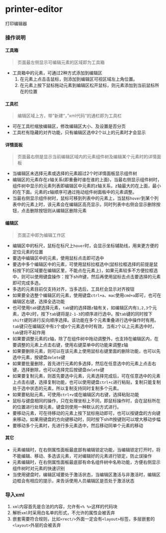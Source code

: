# printer-editor
打印编辑器

### 操作说明
####  工具箱
> 页面最左侧显示可编辑元素的区域即为工具箱
* 工具箱中的元素，可通过2种方式添加到编辑区
   1.  在元素上点击击鼠标，则添加到编辑区可视区域左上角位置。
   2. 在元素上按下鼠标拖动元素到编辑区松开鼠标，则元素添加到当前鼠标所在的位置

#### 工具栏
> 编辑区域上方，带”新建“，”xml代码“的通栏即为工具栏
* 可在工具栏缩放编辑区，修改编辑区大小、及设置是否分页
* 工具栏有隐藏的对齐功能，只有编辑区选中2个以上的元素时才会显示

#### 详情面板
> 页面最右侧是显示当前编辑区域内的元素组件树及编辑某个元素时的详情面板
* 当编辑区未选择元素或选择的元素超过2个时详情面板显示组件树
* 编辑区的元素存在z轴关系(即重叠时谁在谁的上面)，当最右侧显示组件树时，组件树中显示的元素列表即编辑区中元素的z轴关系，z轴最大的在上面，最小的在下面。元素的z轴顺序可通过拖动组件树面板中的元素调整。
* 当最右侧显示组件树时，鼠标可移到列表中的元素上，当鼠标`hover`到某个列表中的元素上时，该元素会在编辑区高亮显示，同时列表中右侧会显示删除按钮，点击删除按钮则从编辑区删除元素

#### 编辑区
> 页面正中即为编辑工作区
* 编辑区中的标尺，鼠标在标尺上`hover`时，会显示坐标辅助线，用来更方便的定位元素的位置
* 要选中编辑区中的元素，使用鼠标点击即可选中
* 要选中多个编辑区中的元素，可使用鼠标拉框选中(鼠标拉框选择的前提是鼠标按下的区域要在编辑区里，不能点在元素上)，如果元素较多不方便拉框选中，则可以使用键盘操作：按下shift键，然后再使用鼠标去点击要选择的元素即可完成多选，
* 多选的元素目前仅支持对齐，当多选后，工具栏会显示对齐按钮
* 如果要全选整个编辑区的元素，使用键盘`ctrl+a`、`mac`使用`cmd+a`即可，也可在编辑区右键，选择全选功能
* 也可使用`tab`键选择元素，`tab`键的选择跟`z`轴有关，如编辑区内有`1,2,3`个元素，选中`2`时，按下`tab`键将是`2-1-3`的顺序进行选中。按`tab`键的同时按下`shift`键则进行反向顺序选择。该功能在多个元素重叠进行选中操作时有用。`tab`键只在编辑区中有`1`个或`0`个元素选中时有效，当有`2`个以上元素选中时，`tab`键将不起作用
* 如果要调整元素的z轴，除了在组件树中拖动调整外，也支持在编辑区内，在要调整的元素上点击右键，使用右键菜单中的功能来调整z轴
* 如果要删除元素，则可以在该元素上使用鼠标右键里面的删除功能，也可以先选中元素，按键盘`delete`键
* 如果要批量删除，首先进行元素的多选择，然后在任意选中的元素上点击右键，选择删除，也可以选择完后按键盘`delete`键
* 如果要复制元素，则首先要选中元素，元素选择完成后，可在任意选中的元素上点击右键，选择复制功能，也可以使用键盘`ctrl+c`进行粘贴，复制只能复制处于选中状态的元素，所以复制支持同时复制多个元素。
* 如果要粘贴元素，可使用`ctrl+v`或在编辑区内右键，选择粘贴功能
* 鼠标与键盘相同的操作，只在处理坐标上不同，即鼠标操作时，会在鼠标所在的位置进行处理元素，键盘则使用一种默认的方式进行。
* 要移动元素，可在待移动的元素上按下鼠标拖动即可，也可以按键盘的方向键来移动，如果用键盘的方向键移动时，同时按下shift按键则可以增大移动步幅
* 要移动多个元素时，先进行多元素选中，然后移动同单个元素的移动

#### 其它
* 元素编辑时，在右侧属性面板最底部有编辑锁定功能，当编辑锁定打开时，将不能编辑、移动、多选该元素，可对编辑好的元素进行锁定，防止误操作
* 元素编辑时，在右侧属性面板最底部有命名组件树中名称功能，方便右侧显示组件树时对元素的快速识别
* 当使用键盘时，编辑区域要处于激活状态，当编辑区激活与非激活时，编辑区边框会有相应的提示，来告诉使用人员编辑区是否处于激活状态


### 导入xml
1. `xml`内容首先是合法的内容，允许有`<% %>`这样的代码块
2. 解析`xml`时采用白名单的形式，不允许的属性会被丢弃
3. 嵌套需要符合规则，比如`<rect/>`外面一定会有`<layout>`标签，多层嵌套的`<layout>`外层的会被丢弃